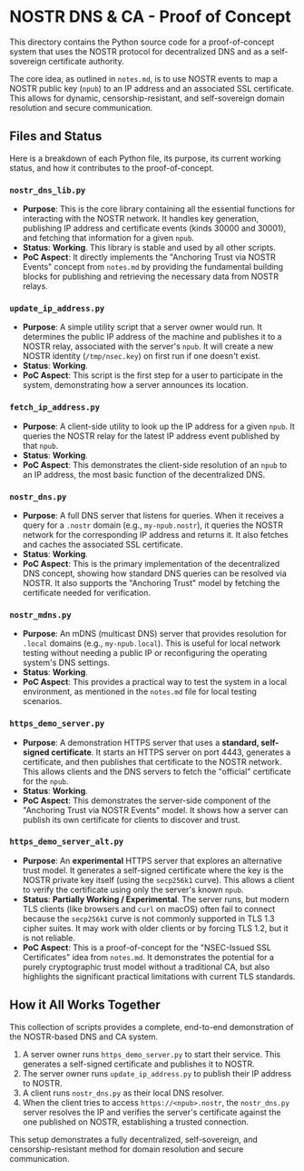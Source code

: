 # NOSTR DNS & CA - Proof of Concept

This directory contains the Python source code for a proof-of-concept system that uses the NOSTR protocol for decentralized DNS and as a self-sovereign certificate authority.

The core idea, as outlined in `notes.md`, is to use NOSTR events to map a NOSTR public key (`npub`) to an IP address and an associated SSL certificate. This allows for dynamic, censorship-resistant, and self-sovereign domain resolution and secure communication.

## Files and Status

Here is a breakdown of each Python file, its purpose, its current working status, and how it contributes to the proof-of-concept.

### `nostr_dns_lib.py`

- **Purpose**: This is the core library containing all the essential functions for interacting with the NOSTR network. It handles key generation, publishing IP address and certificate events (kinds 30000 and 30001), and fetching that information for a given `npub`.
- **Status**: **Working**. This library is stable and used by all other scripts.
- **PoC Aspect**: It directly implements the "Anchoring Trust via NOSTR Events" concept from `notes.md` by providing the fundamental building blocks for publishing and retrieving the necessary data from NOSTR relays.

### `update_ip_address.py`

- **Purpose**: A simple utility script that a server owner would run. It determines the public IP address of the machine and publishes it to a NOSTR relay, associated with the server's `npub`. It will create a new NOSTR identity (`/tmp/nsec.key`) on first run if one doesn't exist.
- **Status**: **Working**.
- **PoC Aspect**: This script is the first step for a user to participate in the system, demonstrating how a server announces its location.

### `fetch_ip_address.py`

- **Purpose**: A client-side utility to look up the IP address for a given `npub`. It queries the NOSTR relay for the latest IP address event published by that `npub`.
- **Status**: **Working**.
- **PoC Aspect**: This demonstrates the client-side resolution of an `npub` to an IP address, the most basic function of the decentralized DNS.

### `nostr_dns.py`

- **Purpose**: A full DNS server that listens for queries. When it receives a query for a `.nostr` domain (e.g., `my-npub.nostr`), it queries the NOSTR network for the corresponding IP address and returns it. It also fetches and caches the associated SSL certificate.
- **Status**: **Working**.
- **PoC Aspect**: This is the primary implementation of the decentralized DNS concept, showing how standard DNS queries can be resolved via NOSTR. It also supports the "Anchoring Trust" model by fetching the certificate needed for verification.

### `nostr_mdns.py`

- **Purpose**: An mDNS (multicast DNS) server that provides resolution for `.local` domains (e.g., `my-npub.local`). This is useful for local network testing without needing a public IP or reconfiguring the operating system's DNS settings.
- **Status**: **Working**.
- **PoC Aspect**: This provides a practical way to test the system in a local environment, as mentioned in the `notes.md` file for local testing scenarios.

### `https_demo_server.py`

- **Purpose**: A demonstration HTTPS server that uses a **standard, self-signed certificate**. It starts an HTTPS server on port 4443, generates a certificate, and then publishes that certificate to the NOSTR network. This allows clients and the DNS servers to fetch the "official" certificate for the `npub`.
- **Status**: **Working**.
- **PoC Aspect**: This demonstrates the server-side component of the "Anchoring Trust via NOSTR Events" model. It shows how a server can publish its own certificate for clients to discover and trust.

### `https_demo_server_alt.py`

- **Purpose**: An **experimental** HTTPS server that explores an alternative trust model. It generates a self-signed certificate where the key is the NOSTR private key itself (using the `secp256k1` curve). This allows a client to verify the certificate using only the server's known `npub`.
- **Status**: **Partially Working / Experimental**. The server runs, but modern TLS clients (like browsers and `curl` on macOS) often fail to connect because the `secp256k1` curve is not commonly supported in TLS 1.3 cipher suites. It may work with older clients or by forcing TLS 1.2, but it is not reliable.
- **PoC Aspect**: This is a proof-of-concept for the "NSEC-Issued SSL Certificates" idea from `notes.md`. It demonstrates the potential for a purely cryptographic trust model without a traditional CA, but also highlights the significant practical limitations with current TLS standards.

## How it All Works Together

This collection of scripts provides a complete, end-to-end demonstration of the NOSTR-based DNS and CA system.

1.  A server owner runs `https_demo_server.py` to start their service. This generates a self-signed certificate and publishes it to NOSTR.
2.  The server owner runs `update_ip_address.py` to publish their IP address to NOSTR.
3.  A client runs `nostr_dns.py` as their local DNS resolver.
4.  When the client tries to access `https://<npub>.nostr`, the `nostr_dns.py` server resolves the IP and verifies the server's certificate against the one published on NOSTR, establishing a trusted connection.

This setup demonstrates a fully decentralized, self-sovereign, and censorship-resistant method for domain resolution and secure communication.
